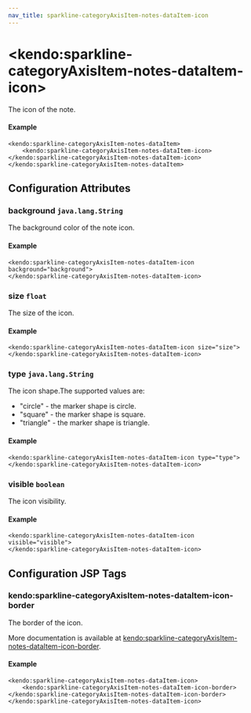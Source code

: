 ```yaml
---
nav_title: sparkline-categoryAxisItem-notes-dataItem-icon
---
```


# \<kendo:sparkline-categoryAxisItem-notes-dataItem-icon\>

The icon of the note.

#### Example
    <kendo:sparkline-categoryAxisItem-notes-dataItem>
        <kendo:sparkline-categoryAxisItem-notes-dataItem-icon></kendo:sparkline-categoryAxisItem-notes-dataItem-icon>
    </kendo:sparkline-categoryAxisItem-notes-dataItem>

## Configuration Attributes

### background `java.lang.String`

The background color of the note icon.

#### Example
    <kendo:sparkline-categoryAxisItem-notes-dataItem-icon background="background">
    </kendo:sparkline-categoryAxisItem-notes-dataItem-icon>

### size `float`

The size of the icon.

#### Example
    <kendo:sparkline-categoryAxisItem-notes-dataItem-icon size="size">
    </kendo:sparkline-categoryAxisItem-notes-dataItem-icon>

### type `java.lang.String`

The icon shape.The supported values are:
* "circle" - the marker shape is circle.
* "square" - the marker shape is square.
* "triangle" - the marker shape is triangle.

#### Example
    <kendo:sparkline-categoryAxisItem-notes-dataItem-icon type="type">
    </kendo:sparkline-categoryAxisItem-notes-dataItem-icon>

### visible `boolean`

The icon visibility.

#### Example
    <kendo:sparkline-categoryAxisItem-notes-dataItem-icon visible="visible">
    </kendo:sparkline-categoryAxisItem-notes-dataItem-icon>


##  Configuration JSP Tags

### kendo:sparkline-categoryAxisItem-notes-dataItem-icon-border

The border of the icon.

More documentation is available at [kendo:sparkline-categoryAxisItem-notes-dataItem-icon-border](/api/wrappers/jsp/sparkline/categoryaxisitem-notes-dataitem-icon-border).

#### Example

    <kendo:sparkline-categoryAxisItem-notes-dataItem-icon>
        <kendo:sparkline-categoryAxisItem-notes-dataItem-icon-border></kendo:sparkline-categoryAxisItem-notes-dataItem-icon-border>
    </kendo:sparkline-categoryAxisItem-notes-dataItem-icon>

